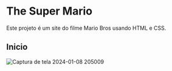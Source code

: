 # The Super Mario

Este projeto é um site do filme Mario Bros usando HTML e CSS.

## Inicio

![Captura de tela 2024-01-08 205009](https://github.com/BurgueS2/The-Super-Mario/assets/106715331/572de934-7e90-476f-aebf-7d006d401d02)
